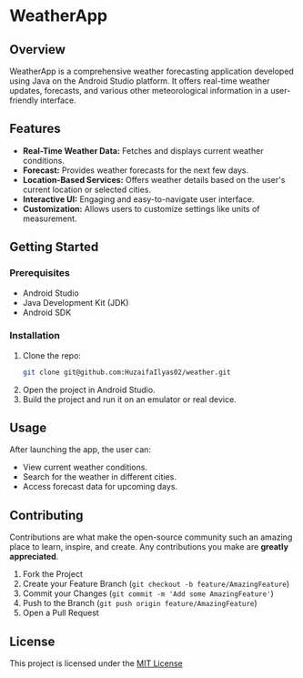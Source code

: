 # WeatherApp

## Overview
WeatherApp is a comprehensive weather forecasting application developed using Java on the Android Studio platform. It offers real-time weather updates, forecasts, and various other meteorological information in a user-friendly interface.

## Features
- **Real-Time Weather Data:** Fetches and displays current weather conditions.
- **Forecast:** Provides weather forecasts for the next few days.
- **Location-Based Services:** Offers weather details based on the user's current location or selected cities.
- **Interactive UI:** Engaging and easy-to-navigate user interface.
- **Customization:** Allows users to customize settings like units of measurement.

## Getting Started

### Prerequisites
- Android Studio
- Java Development Kit (JDK)
- Android SDK

### Installation
1. Clone the repo:
    ```bash
    git clone git@github.com:HuzaifaIlyas02/weather.git
    ```
2. Open the project in Android Studio.
3. Build the project and run it on an emulator or real device.

## Usage
After launching the app, the user can:
- View current weather conditions.
- Search for the weather in different cities.
- Access forecast data for upcoming days.

## Contributing
Contributions are what make the open-source community such an amazing place to learn, inspire, and create. Any contributions you make are **greatly appreciated**.

1. Fork the Project
2. Create your Feature Branch (`git checkout -b feature/AmazingFeature`)
3. Commit your Changes (`git commit -m 'Add some AmazingFeature'`)
4. Push to the Branch (`git push origin feature/AmazingFeature`)
5. Open a Pull Request

## License
This project is licensed under the [MIT License](https://choosealicense.com/licenses/mit/)


